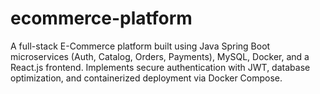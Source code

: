 # ecommerce-platform
A full-stack E-Commerce platform built using Java Spring Boot microservices (Auth, Catalog, Orders, Payments), MySQL, Docker, and a React.js frontend. Implements secure authentication with JWT, database optimization, and containerized deployment via Docker Compose.
